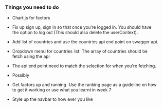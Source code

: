 ### Things you need to do

- Chart.js for factors
- Fix up sign up, sign in so that once you're logged in. You should have the option to log out (This should also delete the userContext).

- Add list of countries and use the countries api end point on swagger api.

- Dropdown menu for countries list. The array of countries should be fetch using the api

- The api end point need to match the selection for when you're fetching.

- Possibly
- Get factors up and running. Use the ranking page as a guideline on how to get it working or use what you learnt in week 7
- Style up the navbar to how ever you like
